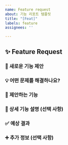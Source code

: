```yaml
---
name: Feature request
about: 기능 리포트 템플릿
title: "[Feat]"
labels: feature
assignees: ''

---
```


## ✨ Feature Request

### 🚀 새로운 기능 제안

<!---
이슈를 제출하기 전에, 이미 이 기능이 제안되었거나
구현되었는지 [이슈 목록](https://www.google.com/search?q=https://github.com/YOUR_USERNAME/YOUR_REPOSITORY_NAME/issues)을 확인해주세요. 
--->



### 💡 어떤 문제를 해결하나요?

<!---
어떤 문제를 해결하고자 하는 새로운 기능인지 명확하게 설명해주세요. 현재 시스템의 어떤 부분이 불편하거나 개선될 필요가 있나요?

예시: 현재 사용자들은 비밀번호를 재설정하기 위해 관리자에게 직접 연락해야 합니다. 이는 번거롭고 시간이 많이 소요됩니다.*
--->



### 🎯 제안하는 기능

<!---
이 기능이 어떻게 동작해야 하는지, 그리고 이 기능이 현재 문제를 어떻게 해결할 수 있는지 상세하게 설명해주세요. 사용자 관점에서 기능을 설명하는 것이 좋습니다.

예시: '비밀번호 찾기' 기능을 추가하여 사용자가 등록된 이메일을 통해 비밀번호 재설정 링크를 받을 수 있도록 합니다. 이메일 인증을 통해 보안을 강화하고, 사용자가 직접 비밀번호를 재설정할 수 있게 함으로써 관리자의 개입 없이 문제를 해결할 수 있습니다.
--->


### 📝 상세 기능 설명 (선택 사항)

<!---필요하다면, 아래에 상세한 기능 설명을 추가해주세요.--->

<!---
* **UI/UX 변경 사항:** 이 기능이 추가될 경우 사용자 인터페이스에 어떤 변화가 생기나요? (예: 새로운 버튼, 페이지 추가 등)
    * **기술적인 고려사항:** 이 기능을 구현하기 위해 어떤 기술적인 접근이 필요할까요? (예: 새로운 API 엔드포인트, 데이터베이스 스키마 변경 등)
    * **대안:** 이 문제를 해결하기 위한 다른 방법은 없을까요? 있다면 그 방법들은 어떤 단점이 있나요?
--->



### ✅ 예상 결과

<!---
이 기능이 성공적으로 구현되었을 때 어떤 이점을 기대하나요?

*예시: 사용자가 언제든 편리하게 비밀번호를 재설정할 수 있게 되어 사용자 만족도가 향상되고, 관리자의 업무 부담이 줄어듭니다.*
--->


### ➕ 추가 정보 (선택 사항)

<!---참고할 만한 스크린샷, 링크, 또는 기타 정보가 있다면 여기에 추가해주세요.--->
